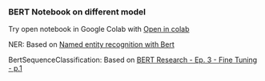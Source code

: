 ### BERT Notebook on different model 
Try open notebook in Google Colab with [Open in colab](https://chrome.google.com/webstore/detail/open-in-colab/iogfkhleblhcpcekbiedikdehleodpjo?hl=en)

NER: Based on [Named entity recognition with Bert](https://www.depends-on-the-definition.com/named-entity-recognition-with-bert/)

BertSequenceClassification: Based on [BERT Research - Ep. 3 - Fine Tuning - p.1](https://www.youtube.com/watch?v=x66kkDnbzi4&t=1031s)
